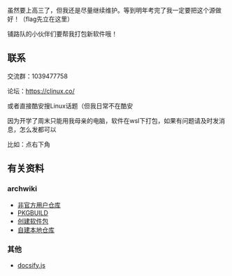 
虽然要上高三了，但我还是尽量继续维护。等到明年考完了我一定要把这个源做好！（flag先立在这里）

铺路队的小伙伴们要帮我打包新软件哦！

## 联系

交流群：1039477758

论坛：https://clinux.co/

或者直接酷安搜Linux话题（但我日常不在酷安

因为开学了周末只能用我母亲的电脑，软件在wsl下打包，如果有问题请及时发消息，怎么发都可以

比如：点右下角

## 有关资料

### archwiki

+ [非官方用户仓库](https://wiki.archlinux.org/index.php/Unofficial_user_repositories)
+ [PKGBUILD](https://wiki.archlinux.org/index.php/PKGBUILD)
+ [创建软件包](https://wiki.archlinux.org/index.php/Creating_packages)
+ [自建本地仓库](https://wiki.archlinux.org/index.php/Pacman/Tips_and_tricks#Custom_local_repository)

### 其他

+ [docsify.js](https://docsify.js.org/#/)

